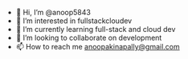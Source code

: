 - 👋 Hi, I’m @anoop5843
- 👀 I’m interested in fullstackcloudev
- 🌱 I’m currently learning full-stack and cloud dev
- 💞️ I’m looking to collaborate on development
- 📫 How to reach me anoopakinapally@gmail.com

<!---
anoop5843/anoop5843 is a ✨ special ✨ repository because its `README.md` (this file) appears on your GitHub profile.
You can click the Preview link to take a look at your changes.
--->
